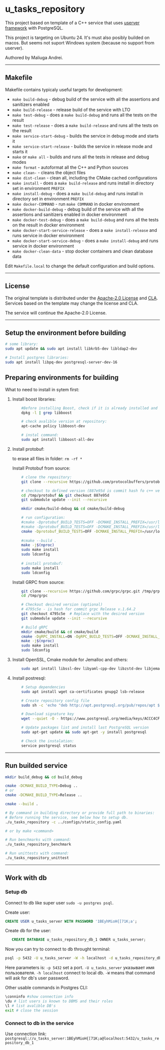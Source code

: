 # u_tasks_repository

This project based on template of a C++ service that uses [userver framework](https://github.com/userver-framework/userver) with PostgreSQL.

This project is targeting on Ubuntu 24. It's must also posibly builded on macos. But seems not suport Windows system (because no support from userver).

Authored by Maliuga Andrei.

---

## Makefile

Makefile contains typicaly useful targets for development:

* `make build-debug` - debug build of the service with all the assertions and sanitizers enabled
* `make build-release` - release build of the service with LTO
* `make test-debug` - does a `make build-debug` and runs all the tests on the result
* `make test-release` - does a `make build-release` and runs all the tests on the result
* `make service-start-debug` - builds the service in debug mode and starts it
* `make service-start-release` - builds the service in release mode and starts it
* `make` or `make all` - builds and runs all the tests in release and debug modes
* `make format` - autoformat all the C++ and Python sources
* `make clean-` - cleans the object files
* `make dist-clean` - clean all, including the CMake cached configurations
* `make install` - does a `make build-release` and runs install in directory set in environment `PREFIX`
* `make install-debug` - does a `make build-debug` and runs install in directory set in environment `PREFIX`
* `make docker-COMMAND` - run `make COMMAND` in docker environment
* `make docker-build-debug` - debug build of the service with all the assertions and sanitizers enabled in docker environment
* `make docker-test-debug` - does a `make build-debug` and runs all the tests on the result in docker environment
* `make docker-start-service-release` - does a `make install-release` and runs service in docker environment
* `make docker-start-service-debug` - does a `make install-debug` and runs service in docker environment
* `make docker-clean-data` - stop docker containers and clean database data

Edit `Makefile.local` to change the default configuration and build options.

---

## License

The original template is distributed under the [Apache-2.0 License](https://github.com/userver-framework/userver/blob/develop/LICENSE)
and [CLA](https://github.com/userver-framework/userver/blob/develop/CONTRIBUTING.md). Services based on the template may change the license and CLA.

The service will continue the Apache-2.0 License.

---

## Setup the environment before building

```sh
# some library:
sudo apt update && sudo apt install libkrb5-dev libldap2-dev

# Install postgres libraries:
sudo apt install libpq-dev postgresql-server-dev-16
```

## Preparing environments for building

What to need to install in sytem first:

1. Install boost libraries:

    ```sh
        #Before installing Boost, check if it is already installed and its version:
        dpkg -l | grep libboost

        # check avalible version at repository:
        apt-cache policy libboost-dev

        # instal command:
        sudo apt install libboost-all-dev
    ```

2. Install protobuf:

    to erase all files in folder: `rm -rf *`

    Install Protobuf from source:
    
    ```sh
        # clone the repository:
        git clone --recursive https://github.com/protocolbuffers/protobuf.git /tmp/protobuf

        # checkout to defined version (887e95d is commit hash fo c++ version 27.1):
        cd /tmp/protobuf && git checkout 887e95d
        git submodule update --init --recursive

        mkdir cmake/build-debug && cd cmake/build-debug

        # run configuration:
        #cmake -Dprotobuf_BUILD_TESTS=OFF -DCMAKE_INSTALL_PREFIX=/usr/local -DCMAKE_BUILD_TYPE=Debug ../..
        #cmake -Dprotobuf_BUILD_TESTS=OFF -DCMAKE_INSTALL_PREFIX=/usr/local -DCMAKE_BUILD_TYPE=Release ../..
        cmake -Dprotobuf_BUILD_TESTS=OFF -DCMAKE_INSTALL_PREFIX=/usr/local ../..
        
        #cmake --build . 
        make -j$(nproc)
        sudo make install
        sudo ldconfig
        
        # install protobuf:
        sudo make install
        sudo ldconfig

    ```

    Install GRPC from source:

    ```sh
        git clone --recursive https://github.com/grpc/grpc.git /tmp/grpc
        cd /tmp/grpc

        # Checkout desired version (optional)
        # 4795c5e - is hash for commit grpc Release v.1.64.2
        git checkout 4795c5e  # Replace with the desired version
        git submodule update --init --recursive

        # Build gRPC
        mkdir cmake/build && cd cmake/build
        cmake -DgRPC_INSTALL=ON -DgRPC_BUILD_TESTS=OFF -DCMAKE_INSTALL_PREFIX=/usr/local ../..
        make -j$(nproc)
        sudo make install
        sudo ldconfig
    ```

3. Install OpenSSL, Cmake module for Jemalloc and others:

    ```sh
        sudo apt install libssl-dev libyaml-cpp-dev libzstd-dev libjemalloc-dev libnghttp2-dev libev-dev libzstd-dev #libgrpc-dev libgrpc++-dev protobuf-compiler-grpc
    ```

4. Install postresql:

    ```sh
        # Setup dependencies
        sudo apt install wget ca-certificates gnupg2 lsb-release

        # Create repository config file
        sudo sh -c 'echo "deb http://apt.postgresql.org/pub/repos/apt $(lsb_release -cs)-pgdg main" > /etc/apt/sources.list.d/pgdg.list'

        # Download signature key
        wget --quiet -O - https://www.postgresql.org/media/keys/ACCC4CF8.asc | sudo apt-key add -

        # Update packages list and install last PostgreSQL version
        sudo apt-get update && sudo apt-get -y install postgresql

        # Check the instalation:
        service postgresql status
    ```

---

## Run builded service

```sh
mkdir build_debug && cd build_debug

cmake -DCMAKE_BUILD_TYPE=Debug ..
# or 
cmake -DCMAKE_BUILD_TYPE=Release ..

cmake --build .

# By command in building directory or provide full path to binaries:
# Before running the service, see below how to setup db.
./u_tasks_repository -c ../configs/static_config.yaml

# or by make <command>

# Run benchmarks with command:
./u_tasks_repository_benchmark

# Run unittests with command:
./u_tasks_repository_unittest

```

---

## Work with db

### Setup db

Connect to db like super user `sudo -u postgres psql`.

Create user:

```sql
CREATE USER u_tasks_server WITH PASSWORD '1BEyhMioH{[71K;a';
```

Create db for the user:

```sql
   CREATE DATABASE u_tasks_repository_db_1 OWNER u_tasks_server;
```

Now you can try to connect to db throught terminal:

```sh
psql -p 5432 -U u_tasks_server -W -h localhost -d u_tasks_repository_db_1
```

Here parameters is:
`-p 5432` set a port.
`-U u_tasks_server` указывает имя пользователя.
`-h localhost` connect to local db.
`-W` means that command will ask for db's user password.

Other usable commands in Postgres CLI:

```sh
\conninfo #show connection info
\du # list users is known to DBMS and their roles
\l # list avalible DB's
exit # close the session
```

### Connect to db in the service 

Use connection link:
`postgresql://u_tasks_server:1BEyhMioH{[71K;a@localhost:5432/u_tasks_repository_db_1`

